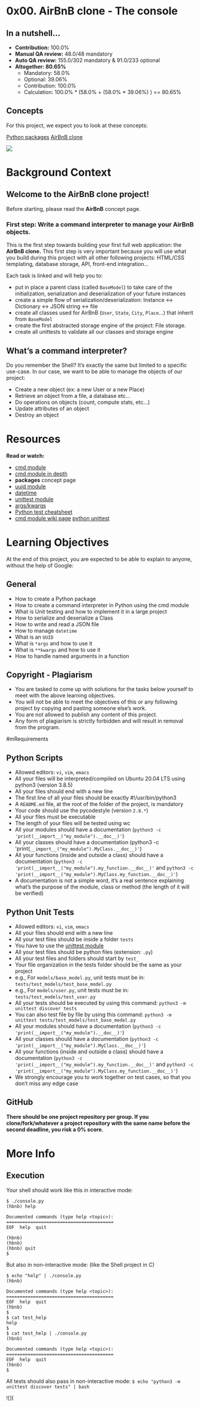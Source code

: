 0x00. AirBnB clone - The console
================================

## In a nutshell…
-   **Contribution:** 100.0%
-   **Manual QA review:** 48.0/48 mandatory
-   **Auto QA review:** 155.0/302 mandatory & 91.0/233 optional
-   **Altogether:  80.65%**
    -    Mandatory: 58.0%
    -    Optional: 39.06%
    -    Contribution: 100.0%
    -    Calculation:  100.0% * (58.0% + (58.0% * 39.06%) )  == 80.65%

## Concepts
For this project, we expect you to look at these concepts:

[Python packages](https://intranet.alxswe.com/concepts/74)
[AirBnB clone](https://intranet.alxswe.com/concepts/74)


![](https://i.pinimg.com/564x/3e/fe/c1/3efec169bdcefc975fd8a76660b89bb7.jpg)

# Background Context

Welcome to the AirBnB clone project!
------------------------------------

Before starting, please read the **AirBnB** concept page.

### First step: Write a command interpreter to manage your AirBnB objects.

This is the first step towards building your first full web application: the **AirBnB clone.** This first step is very important because you will use what you build during this project with all other following projects: HTML/CSS templating, database storage, API, front-end integration…

Each task is linked and will help you to:

-   put in place a parent class (called `BaseModel`) to take care of the initialization, serialization and deserialization of your future instances
-   create a simple flow of serialization/deserialization: Instance <-> Dictionary <-> JSON string <-> file
-   create all classes used for AirBnB (`User`, `State`, `City`, `Place`…) that inherit from `BaseModel`
-   create the first abstracted storage engine of the project: File storage.
-   create all unittests to validate all our classes and storage engine

What’s a command interpreter?
-----------------------------

Do you remember the Shell? It’s exactly the same but limited to a specific use-case. In our case, we want to be able to manage the objects of our project:

-   Create a new object (ex: a new User or a new Place)
-   Retrieve an object from a file, a database etc…
-   Do operations on objects (count, compute stats, etc…)
-   Update attributes of an object
-   Destroy an object

# Resources

**Read or watch:**

-   [cmd module](https://intranet.alxswe.com/rltoken/8ecCwE6veBmm3Nppw4hz5A)
-   [cmd module in depth](https://intranet.alxswe.com/rltoken/uEy4RftSdKypoig9NFTvCg)
-   **packages** concept page
-   [uuid module](https://intranet.alxswe.com/rltoken/KfL9TqwdI69W6ttG6gTPPQ)
-   [datetime](https://intranet.alxswe.com/rltoken/1d8I3jSKgnYAtA1IZfEDpA)
-   [unittest module](https://intranet.alxswe.com/rltoken/IlFiMB8UmqBG2CxA0AD3jA)
-   [args/kwargs](https://intranet.alxswe.com/rltoken/C_a0EKbtvKdMcwIAuSIZng)
-   [Python test cheatsheet](https://intranet.alxswe.com/rltoken/tgNVrKKzlWgS4dfl3mQklw)
-   [cmd module wiki page](https://intranet.alxswe.com/rltoken/EvcaH9uTLlauxuw03WnkOQ)
[python unittest](https://intranet.alxswe.com/rltoken/begh14KQA-3ov29KvD_HvA)

# Learning Objectives

At the end of this project, you are expected to be able to explain to anyone, without the help of Google:

General
-------

-   How to create a Python package
-   How to create a command interpreter in Python using the cmd module
-   What is Unit testing and how to implement it in a large project
-   How to serialize and deserialize a Class
-   How to write and read a JSON file
-   How to manage `datetime`
-   What is an `UUID`
-   What is `*args` and how to use it
-   What is `**kwargs` and how to use it
-   How to handle named arguments in a function

Copyright - Plagiarism
----------------------

-   You are tasked to come up with solutions for the tasks below yourself to meet with the above learning objectives.
-   You will not be able to meet the objectives of this or any following project by copying and pasting someone else’s work.
-   You are not allowed to publish any content of this project.
-   Any form of plagiarism is strictly forbidden and will result in removal from the program.

#mRequirements

Python Scripts
--------------

-   Allowed editors: `vi`, `vim`, `emacs`
-   All your files will be interpreted/compiled on Ubuntu 20.04 LTS using python3 (version 3.8.5)
-   All your files should end with a new line
-   The first line of all your files should be exactly #!/usr/bin/python3
-   A `README.md` file, at the root of the folder of the project, is mandatory
-   Your code should use the pycodestyle (version `2.8.*`)
-   All your files must be executable
-   The length of your files will be tested using wc
-   All your modules should have a documentation (`python3 -c 'print(__import__("my_module").__doc__)'`)
-   All your classes should have a documentation (python3 -c 'print(`__import__("my_module").MyClass.__doc__)'`)
-   All your functions (inside and outside a class) should have a documentation (`python3 -c 'print(__import__("my_module").my_function.__doc__)'` and `python3 -c 'print(__import__("my_module").MyClass.my_function.__doc__)'`)
-   A documentation is not a simple word, it’s a real sentence explaining what’s the purpose of the module, class or method (the length of it will be verified)

Python Unit Tests
-----------------

-   Allowed editors: `vi`, `vim`, `emacs`
-   All your files should end with a new line
-   All your test files should be inside a folder `tests`
-   You have to use the [unittest module](https://intranet.alxswe.com/rltoken/op1-rQGlw0wwwqNBsn1yaw)
-   All your test files should be python files (extension: `.py`)
-   All your test files and folders should start by `test_`
-   Your file organization in the tests folder should be the same as your project
-   e.g., For `models/base_model.py`, unit tests must be in: `tests/test_models/test_base_model.py`
-   e.g., For `models/user.py`, unit tests must be in: `tests/test_models/test_user.py`
-   All your tests should be executed by using this command: `python3 -m unittest discover tests`
-   You can also test file by file by using this command: `python3 -m unittest tests/test_models/test_base_model.py`
-   All your modules should have a documentation (`python3 -c 'print(__import__("my_module").__doc__)'`)
-   All your classes should have a documentation (`python3 -c 'print(__import__("my_module").MyClass.__doc__)'`)
-   All your functions (inside and outside a class) should have a documentation (`python3 -c 'print(__import__("my_module").my_function.__doc__)'` and `python3 -c 'print(__import__("my_module").MyClass.my_function.__doc__)'`)
-   We strongly encourage you to work together on test cases, so that you don’t miss any edge case

GitHub
------

**There should be one project repository per group. If you clone/fork/whatever a project repository with the same name before the second deadline, you risk a 0% score.**

# More Info

Execution
---------

Your shell should work like this in interactive mode:

```
$ ./console.py
(hbnb) help

Documented commands (type help <topic>):
========================================
EOF  help  quit

(hbnb) 
(hbnb) 
(hbnb) quit
$
```

But also in non-interactive mode: (like the Shell project in C)

```
$ echo "help" | ./console.py
(hbnb)

Documented commands (type help <topic>):
========================================
EOF  help  quit
(hbnb) 
$
$ cat test_help
help
$
$ cat test_help | ./console.py
(hbnb)

Documented commands (type help <topic>):
========================================
EOF  help  quit
(hbnb) 
$
```

All tests should also pass in non-interactive mode: `$ echo "python3 -m unittest discover tests" | bash`

![](
